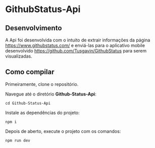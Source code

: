 # GithubStatus-Api

## Desenvolvimento
A Api foi desenvolvida com o intuito de extrair informações da página https://www.githubstatus.com/ e enviá-las para 
o aplicativo mobile desenvolvido https://github.com/Tusgavin/GithubStatus para serem visualizadas.

## Como compilar
Primeiramente, clone o repositório.

Navegue até o diretório **Github-Status-Api**:

```properties
cd Github-Status-Api
```

Instale as dependências do projeto:

```properties
npm i
```

Depois de aberto, execute o projeto com os comandos:

```properties
npm run dev
```
